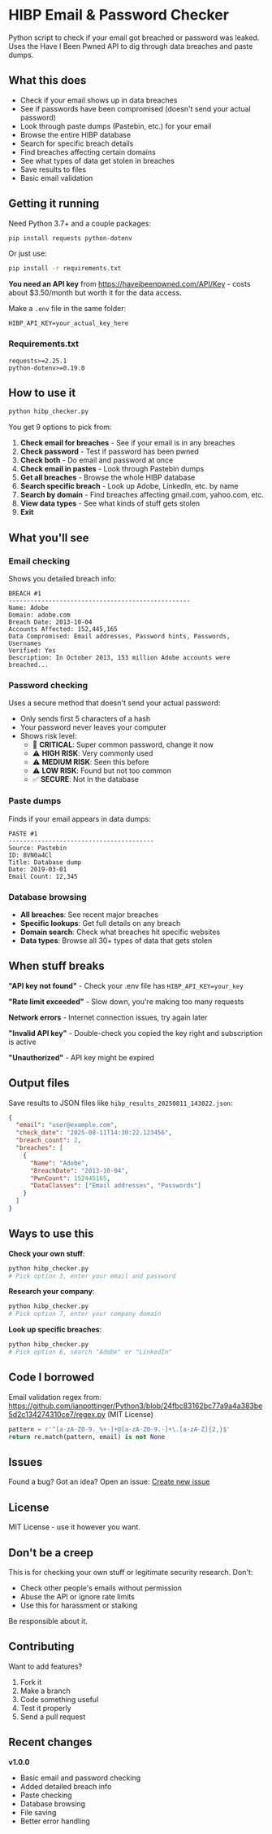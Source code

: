 # HIBP Email & Password Checker

Python script to check if your email got breached or password was leaked. Uses the Have I Been Pwned API to dig through data breaches and paste dumps.

## What this does

- Check if your email shows up in data breaches
- See if passwords have been compromised (doesn't send your actual password)
- Look through paste dumps (Pastebin, etc.) for your email
- Browse the entire HIBP database
- Search for specific breach details
- Find breaches affecting certain domains
- See what types of data get stolen in breaches
- Save results to files
- Basic email validation

## Getting it running

Need Python 3.7+ and a couple packages:
```bash
pip install requests python-dotenv
```

Or just use:
```bash
pip install -r requirements.txt
```

**You need an API key** from https://haveibeenpwned.com/API/Key - costs about $3.50/month but worth it for the data access.

Make a `.env` file in the same folder:
```
HIBP_API_KEY=your_actual_key_here
```

### Requirements.txt
```
requests>=2.25.1
python-dotenv>=0.19.0
```

## How to use it

```bash
python hibp_checker.py
```

You get 9 options to pick from:
1. **Check email for breaches** - See if your email is in any breaches
2. **Check password** - Test if password has been pwned
3. **Check both** - Do email and password at once
4. **Check email in pastes** - Look through Pastebin dumps
5. **Get all breaches** - Browse the whole HIBP database
6. **Search specific breach** - Look up Adobe, LinkedIn, etc. by name
7. **Search by domain** - Find breaches affecting gmail.com, yahoo.com, etc.
8. **View data types** - See what kinds of stuff gets stolen
9. **Exit**

## What you'll see

### Email checking
Shows you detailed breach info:
```
BREACH #1
--------------------------------------------------
Name: Adobe
Domain: adobe.com
Breach Date: 2013-10-04
Accounts Affected: 152,445,165
Data Compromised: Email addresses, Password hints, Passwords, Usernames
Verified: Yes
Description: In October 2013, 153 million Adobe accounts were breached...
```

### Password checking
Uses a secure method that doesn't send your actual password:
- Only sends first 5 characters of a hash
- Your password never leaves your computer
- Shows risk level:
  - 🚨 **CRITICAL**: Super common password, change it now
  - ⚠️ **HIGH RISK**: Very commonly used
  - ⚠️ **MEDIUM RISK**: Seen this before
  - ⚠️ **LOW RISK**: Found but not too common
  - ✅ **SECURE**: Not in the database

### Paste dumps
Finds if your email appears in data dumps:
```
PASTE #1
----------------------------------------
Source: Pastebin
ID: 8VN0a4Cl
Title: Database dump
Date: 2019-03-01
Email Count: 12,345
```

### Database browsing
- **All breaches**: See recent major breaches
- **Specific lookups**: Get full details on any breach
- **Domain search**: Check what breaches hit specific websites
- **Data types**: Browse all 30+ types of data that gets stolen

## When stuff breaks

**"API key not found"** - Check your .env file has `HIBP_API_KEY=your_key`

**"Rate limit exceeded"** - Slow down, you're making too many requests

**Network errors** - Internet connection issues, try again later

**"Invalid API key"** - Double-check you copied the key right and subscription is active

**"Unauthorized"** - API key might be expired

## Output files

Save results to JSON files like `hibp_results_20250811_143022.json`:
```json
{
  "email": "user@example.com",
  "check_date": "2025-08-11T14:30:22.123456",
  "breach_count": 2,
  "breaches": [
    {
      "Name": "Adobe",
      "BreachDate": "2013-10-04",
      "PwnCount": 152445165,
      "DataClasses": ["Email addresses", "Passwords"]
    }
  ]
}
```

## Ways to use this

**Check your own stuff**:
```bash
python hibp_checker.py
# Pick option 3, enter your email and password
```

**Research your company**:
```bash
python hibp_checker.py  
# Pick option 7, enter your company domain
```

**Look up specific breaches**:
```bash
python hibp_checker.py
# Pick option 6, search "Adobe" or "LinkedIn"
```

## Code I borrowed

Email validation regex from: https://github.com/ianpottinger/Python3/blob/24fbc83162bc77a9a4a383be5d2c134274310ce7/regex.py (MIT License)

```python
pattern = r'^[a-zA-Z0-9._%+-]+@[a-zA-Z0-9.-]+\.[a-zA-Z]{2,}$'
return re.match(pattern, email) is not None
```

## Issues

Found a bug? Got an idea? Open an issue:
[Create new issue](https://github.com/yourusername/hibp-checker/issues/new)

## License

MIT License - use it however you want.

## Don't be a creep

This is for checking your own stuff or legitimate security research. Don't:
- Check other people's emails without permission
- Abuse the API or ignore rate limits
- Use this for harassment or stalking

Be responsible about it.

## Contributing

Want to add features?
1. Fork it
2. Make a branch
3. Code something useful
4. Test it properly
5. Send a pull request

## Recent changes

**v1.0.0**
- Basic email and password checking
- Added detailed breach info
- Paste checking
- Database browsing
- File saving
- Better error handling
